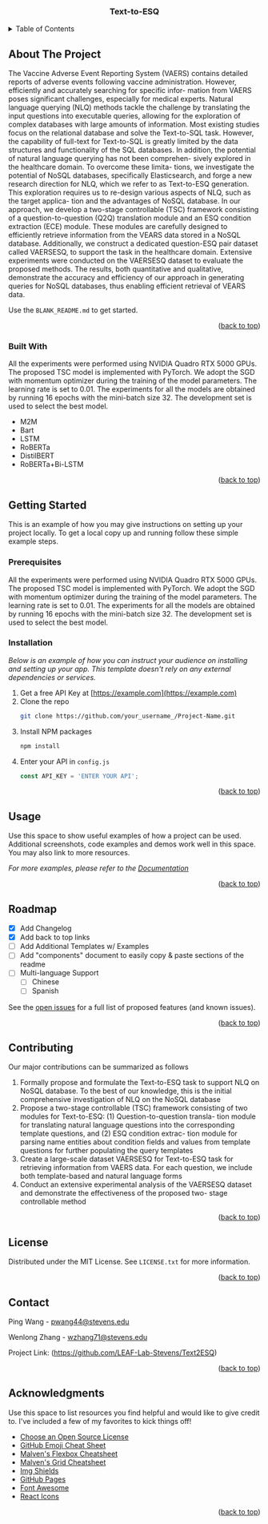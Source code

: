 <!-- Improved compatibility of back to top link: See: [https://github.com/othneildrew/Best-README-Template/pull/73](https://github.com/LEAF-Lab-Stevens/Text2ESQ/edit/main) -->
<a name="readme-top"></a>

<!-- PROJECT SHIELDS -->
<!--
*** I'm using markdown "reference style" links for readability.
*** Reference links are enclosed in brackets [ ] instead of parentheses ( ).
*** See the bottom of this document for the declaration of the reference variables
*** for contributors-url, forks-url, etc. This is an optional, concise syntax you may use.
*** https://www.markdownguide.org/basic-syntax/#reference-style-links
-->



<!-- PROJECT LOGO -->
<br />
<div align="center">

  <h3 align="center">Text-to-ESQ</h3>

</div>



<!-- TABLE OF CONTENTS -->
<details>
  <summary>Table of Contents</summary>
  <ol>
    <li>
      <a href="#about-the-project">About The Project</a>
      <ul>
        <li><a href="#built-with">Built With</a></li>
      </ul>
    </li>
    <li>
      <a href="#getting-started">Getting Started</a>
      <ul>
        <li><a href="#prerequisites">Prerequisites</a></li>
        <li><a href="#installation">Installation</a></li>
      </ul>
    </li>
    <li><a href="#usage">Usage</a></li>
    <li><a href="#roadmap">Roadmap</a></li>
    <li><a href="#contributing">Contributing</a></li>
    <li><a href="#license">License</a></li>
    <li><a href="#contact">Contact</a></li>
    <li><a href="#acknowledgments">Acknowledgments</a></li>
  </ol>
</details>



<!-- ABOUT THE PROJECT -->
## About The Project


The Vaccine Adverse Event Reporting System (VAERS) contains
detailed reports of adverse events following vaccine administration.
However, efficiently and accurately searching for specific infor-
mation from VAERS poses significant challenges, especially for
medical experts. Natural language querying (NLQ) methods tackle
the challenge by translating the input questions into executable
queries, allowing for the exploration of complex databases with
large amounts of information. Most existing studies focus on the
relational database and solve the Text-to-SQL task. However, the
capability of full-text for Text-to-SQL is greatly limited by the data
structures and functionality of the SQL databases. In addition, the
potential of natural language querying has not been comprehen-
sively explored in the healthcare domain. To overcome these limita-
tions, we investigate the potential of NoSQL databases, specifically
Elasticsearch, and forge a new research direction for NLQ, which
we refer to as Text-to-ESQ generation. This exploration requires
us to re-design various aspects of NLQ, such as the target applica-
tion and the advantages of NoSQL database. In our approach, we
develop a two-stage controllable (TSC) framework consisting of
a question-to-question (Q2Q) translation module and an ESQ
condition extraction (ECE) module. These modules are carefully
designed to efficiently retrieve information from the VEARS data
stored in a NoSQL database. Additionally, we construct a dedicated
question-ESQ pair dataset called VAERSESQ, to support the task
in the healthcare domain. Extensive experiments were conducted
on the VAERSESQ dataset to evaluate the proposed methods. The
results, both quantitative and qualitative, demonstrate the accuracy
and efficiency of our approach in generating queries for NoSQL
databases, thus enabling efficient retrieval of VEARS data.


Use the `BLANK_README.md` to get started.

<p align="right">(<a href="#readme-top">back to top</a>)</p>



### Built With

All the experiments were performed using NVIDIA Quadro RTX 5000 GPUs. The proposed TSC model
is implemented with PyTorch. We adopt the SGD with momentum optimizer during the training of the model parameters. The learning rate is set to 0.01. The experiments for all the models are
obtained by running 16 epochs with the mini-batch size 32. The development set is used to select the best model.

* M2M
* Bart
* LSTM
* RoBERTa
* DistilBERT
* RoBERTa+Bi-LSTM

<p align="right">(<a href="#readme-top">back to top</a>)</p>



<!-- GETTING STARTED -->
## Getting Started

This is an example of how you may give instructions on setting up your project locally.
To get a local copy up and running follow these simple example steps.

### Prerequisites

All the experiments were performed using NVIDIA Quadro RTX 5000 GPUs. The proposed TSC model
is implemented with PyTorch. We adopt the SGD with momentum optimizer during the training of the model parameters. The learning rate is set to 0.01. The experiments for all the models are
obtained by running 16 epochs with the mini-batch size 32. The development set is used to select the best model.

### Installation

_Below is an example of how you can instruct your audience on installing and setting up your app. This template doesn't rely on any external dependencies or services._

1. Get a free API Key at [https://example.com](https://example.com)
2. Clone the repo
   ```sh
   git clone https://github.com/your_username_/Project-Name.git
   ```
3. Install NPM packages
   ```sh
   npm install
   ```
4. Enter your API in `config.js`
   ```js
   const API_KEY = 'ENTER YOUR API';
   ```

<p align="right">(<a href="#readme-top">back to top</a>)</p>



<!-- USAGE EXAMPLES -->
## Usage

Use this space to show useful examples of how a project can be used. Additional screenshots, code examples and demos work well in this space. You may also link to more resources.

_For more examples, please refer to the [Documentation](https://example.com)_

<p align="right">(<a href="#readme-top">back to top</a>)</p>



<!-- ROADMAP -->
## Roadmap

- [x] Add Changelog
- [x] Add back to top links
- [ ] Add Additional Templates w/ Examples
- [ ] Add "components" document to easily copy & paste sections of the readme
- [ ] Multi-language Support
    - [ ] Chinese
    - [ ] Spanish

See the [open issues](https://github.com/othneildrew/Best-README-Template/issues) for a full list of proposed features (and known issues).

<p align="right">(<a href="#readme-top">back to top</a>)</p>



<!-- CONTRIBUTING -->
## Contributing

Our major contributions can be summarized as follows

1. Formally propose and formulate the Text-to-ESQ task to support
NLQ on NoSQL database. To the best of our knowledge, this is
the initial comprehensive investigation of NLQ on the NoSQL
database
2. Propose a two-stage controllable (TSC) framework consisting of
two modules for Text-to-ESQ: (1) Question-to-question transla-
tion module for translating natural language questions into the
corresponding template questions, and (2) ESQ condition extrac-
tion module for parsing name entities about condition fields and
values from template questions for further populating the query
templates
3. Create a large-scale dataset VAERSESQ for Text-to-ESQ task for
retrieving information from VAERS data. For each question, we
include both template-based and natural language forms
4. Conduct an extensive experimental analysis of the VAERSESQ
dataset and demonstrate the effectiveness of the proposed two-
stage controllable method


<p align="right">(<a href="#readme-top">back to top</a>)</p>



<!-- LICENSE -->
## License

Distributed under the MIT License. See `LICENSE.txt` for more information.

<p align="right">(<a href="#readme-top">back to top</a>)</p>



<!-- CONTACT -->
## Contact
Ping Wang -  pwang44@stevens.edu​

Wenlong Zhang -  wzhang71@stevens.edu

Project Link: (https://github.com/LEAF-Lab-Stevens/Text2ESQ​)

<p align="right">(<a href="#readme-top">back to top</a>)</p>



<!-- ACKNOWLEDGMENTS -->
## Acknowledgments

Use this space to list resources you find helpful and would like to give credit to. I've included a few of my favorites to kick things off!

* [Choose an Open Source License](https://choosealicense.com)
* [GitHub Emoji Cheat Sheet](https://www.webpagefx.com/tools/emoji-cheat-sheet)
* [Malven's Flexbox Cheatsheet](https://flexbox.malven.co/)
* [Malven's Grid Cheatsheet](https://grid.malven.co/)
* [Img Shields](https://shields.io)
* [GitHub Pages](https://pages.github.com)
* [Font Awesome](https://fontawesome.com)
* [React Icons](https://react-icons.github.io/react-icons/search)

<p align="right">(<a href="#readme-top">back to top</a>)</p>
